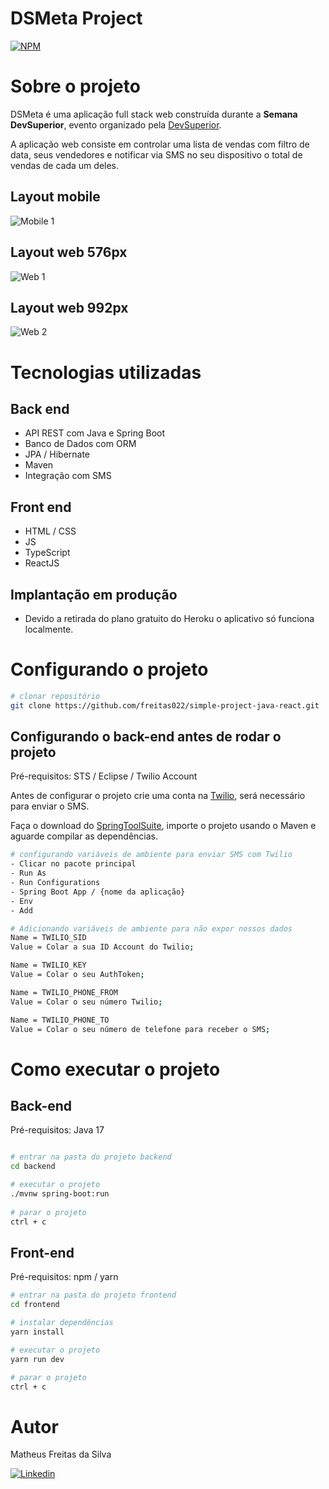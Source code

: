 # DSMeta Project

[![NPM](https://img.shields.io/npm/l/react)](https://github.com/devsuperior/sds1-wmazoni/blob/master/LICENSE)

# Sobre o projeto

DSMeta é uma aplicação full stack web construída durante a **Semana DevSuperior**, evento organizado pela [DevSuperior](https://devsuperior.com.br/cursos "Site da DevSuperior").

A aplicação web consiste em controlar uma lista de vendas com filtro de data, seus vendedores e notificar via SMS no seu dispositivo o total de vendas de cada um deles.

## Layout mobile

![Mobile 1](https://github.com/freitas022/dsmeta-layouts/blob/main/mobile.png?raw=true)

## Layout web 576px

![Web 1](https://github.com/freitas022/dsmeta-layouts/blob/main/web576.png?raw=true)

## Layout web 992px

![Web 2](https://github.com/freitas022/dsmeta-layouts/blob/main/web992.png?raw=true)

# Tecnologias utilizadas

## Back end

- API REST com Java e Spring Boot
- Banco de Dados com ORM
- JPA / Hibernate
- Maven
- Integração com SMS

## Front end

- HTML / CSS
- JS
- TypeScript
- ReactJS

## Implantação em produção

- Devido a retirada do plano gratuito do Heroku o aplicativo só funciona localmente.

# Configurando o projeto

```bash
# clonar repositório
git clone https://github.com/freitas022/simple-project-java-react.git
```

## Configurando o back-end antes de rodar o projeto

Pré-requisitos: STS / Eclipse / Twilio Account

Antes de configurar o projeto crie uma conta na [Twilio](https://www.twilio.com/try-twilio "Site da Twilio"), será necessário para enviar o SMS.

Faça o download do [SpringToolSuite](https://spring.io/tools "Spring site"), importe o projeto usando o Maven e aguarde compilar as dependências.

```bash
# configurando variáveis de ambiente para enviar SMS com Twilio
- Clicar no pacote principal 
- Run As 
- Run Configurations
- Spring Boot App / {nome da aplicação} 
- Env 
- Add

# Adicionando variáveis de ambiente para não expor nossos dados 
Name = TWILIO_SID
Value = Colar a sua ID Account do Twilio;

Name = TWILIO_KEY
Value = Colar o seu AuthToken;

Name = TWILIO_PHONE_FROM
Value = Colar o seu número Twilio;

Name = TWILIO_PHONE_TO
Value = Colar o seu número de telefone para receber o SMS;

```

# Como executar o projeto

## Back-end
Pré-requisitos: Java 17

```bash

# entrar na pasta do projeto backend
cd backend

# executar o projeto
./mvnw spring-boot:run
 
# parar o projeto
ctrl + c
```

## Front-end
Pré-requisitos: npm / yarn

```bash
# entrar na pasta do projeto frontend
cd frontend

# instalar dependências
yarn install 

# executar o projeto
yarn run dev

# parar o projeto
ctrl + c
```

# Autor

Matheus Freitas da Silva

[![Linkedin](https://img.shields.io/badge/LinkedIn-0077B5?style=for-the-badge&logo=linkedin&logoColor=white)](https://www.linkedin.com/in/matheus-freitas-0b27a8217/)

